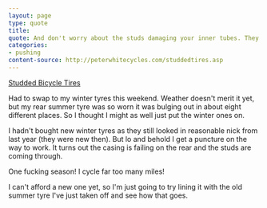 ```yaml
---
layout: page
type: quote
title: 
quote: And don't worry about the studs damaging your inner tubes. They won't. The tires are carefully designed to prevent the studs from puncturing the tube... As tires age, the casing deteriorates, and then the studs can push through the casing...
categories: 
- pushing
content-source: http://peterwhitecycles.com/studdedtires.asp
---
```

<a href="http://peterwhitecycles.com/studdedtires.asp">Studded Bicycle Tires</a>

Had to swap to my winter tyres this weekend. Weather doesn't merit it yet, but my rear summer tyre was so worn it was bulging out in about eight different places. So I thought I might as well just put the winter ones on.

I hadn't bought new winter tyres as they still looked in reasonable nick from last year (they were new then). But lo and behold I get a puncture on the way to work. It turns out the casing is failing on the rear and the studs are coming through. 

One fucking season! I cycle far too many miles!

I can't afford a new one yet, so I'm just going to try lining it with the old summer tyre I've just taken off and see how that goes.
